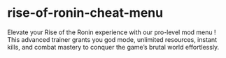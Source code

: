 # rise-of-ronin-cheat-menu
Elevate your Rise of the Ronin experience with our pro-level mod menu ! This advanced trainer grants you god mode, unlimited resources, instant kills, and combat mastery to conquer the game’s brutal world effortlessly.
